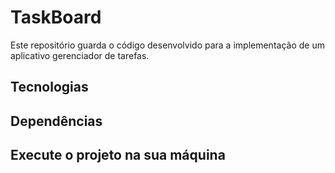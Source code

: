 # TaskBoard

Este repositório guarda o código desenvolvido para a implementação de um aplicativo gerenciador de tarefas. 

## Tecnologias

## Dependências

## Execute o projeto na sua máquina





